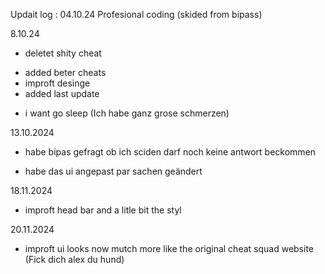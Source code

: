 Updait log :
04.10.24 
Profesional coding (skided from bipass)

8.10.24
- deletet shity cheat
+ added beter cheats
+ improft desinge 
+ added last update 
- i want go sleep (Ich habe ganz grose schmerzen)

13.10.2024
- habe bipas gefragt ob ich sciden darf noch keine antwort beckommen

- habe das ui angepast par sachen geändert

18.11.2024
+ improft head bar and a litle bit the styl

20.11.2024
+ improft ui looks now mutch more like the original cheat squad website (Fick dich alex du hund)
